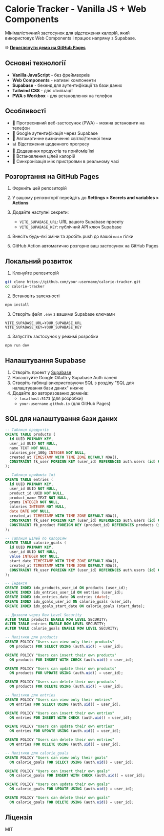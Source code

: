 # Calorie Tracker - Vanilla JS + Web Components

Мінімалістичний застосунок для відстеження калорій, який використовує Web Components і працює напряму з Supabase.

🌐 **[Переглянути демо на GitHub Pages](https://your-username.github.io/calorie-tracker/)**

## Основні технології

- **Vanilla JavaScript** - без фреймворків
- **Web Components** - нативні компоненти
- **Supabase** - бекенд для аутентифікації та бази даних
- **Tailwind CSS** - для стилізації
- **PWA з Workbox** - для встановлення на телефон

## Особливості

- 📱 Прогресивний веб-застосунок (PWA) - можна встановити на телефон
- 🔐 Google аутентифікація через Supabase
- 🌙 Автоматичне визначення світлої/темної теми
- 📊 Відстеження щоденного прогресу
- 🥗 Додавання продуктів та прийомів їжі
- 🎯 Встановлення цілей калорій
- 🔄 Синхронізація між пристроями в реальному часі

## Розгортання на GitHub Pages

1. Форкніть цей репозиторій
2. У вашому репозиторії перейдіть до **Settings > Secrets and variables > Actions**
3. Додайте наступні секрети:

   - `VITE_SUPABASE_URL`: URL вашого Supabase проекту
   - `VITE_SUPABASE_KEY`: публічний API ключ Supabase

4. Внесіть будь-які зміни та зробіть push до вашої `main` гілки
5. GitHub Action автоматично розгорне ваш застосунок на GitHub Pages

## Локальний розвиток

1. Клонуйте репозиторій

```bash
git clone https://github.com/your-username/calorie-tracker.git
cd calorie-tracker
```

2. Встановіть залежності

```bash
npm install
```

3. Створіть файл `.env` з вашими Supabase ключами

```
VITE_SUPABASE_URL=YOUR_SUPABASE_URL
VITE_SUPABASE_KEY=YOUR_SUPABASE_KEY
```

4. Запустіть застосунок у режимі розробки

```bash
npm run dev
```

## Налаштування Supabase

1. Створіть проект у [Supabase](https://app.supabase.io/)
2. Налаштуйте Google OAuth у Supabase Auth панелі
3. Створіть таблиці використовуючи SQL з розділу "SQL для налаштування бази даних" нижче
4. Додайте до авторизованих доменів:
   - `localhost:5173` (для розробки)
   - `your-username.github.io` (для GitHub Pages)

## SQL для налаштування бази даних

```sql
-- Таблиця продуктів
CREATE TABLE products (
  id UUID PRIMARY KEY,
  user_id UUID NOT NULL,
  name TEXT NOT NULL,
  calories_per_100g INTEGER NOT NULL,
  created_at TIMESTAMP WITH TIME ZONE DEFAULT NOW(),
  CONSTRAINT fk_user FOREIGN KEY (user_id) REFERENCES auth.users (id) ON DELETE CASCADE
);

-- Таблиця прийомів їжі
CREATE TABLE entries (
  id UUID PRIMARY KEY,
  user_id UUID NOT NULL,
  product_id UUID NOT NULL,
  product_name TEXT NOT NULL,
  grams INTEGER NOT NULL,
  calories INTEGER NOT NULL,
  date DATE NOT NULL,
  created_at TIMESTAMP WITH TIME ZONE DEFAULT NOW(),
  CONSTRAINT fk_user FOREIGN KEY (user_id) REFERENCES auth.users (id) ON DELETE CASCADE,
  CONSTRAINT fk_product FOREIGN KEY (product_id) REFERENCES products (id) ON DELETE CASCADE
);

-- Таблиця цілей по калоріям
CREATE TABLE calorie_goals (
  id UUID PRIMARY KEY,
  user_id UUID NOT NULL,
  value INTEGER NOT NULL,
  start_date TIMESTAMP WITH TIME ZONE DEFAULT NOW(),
  created_at TIMESTAMP WITH TIME ZONE DEFAULT NOW(),
  CONSTRAINT fk_user FOREIGN KEY (user_id) REFERENCES auth.users (id) ON DELETE CASCADE
);

-- Індекси
CREATE INDEX idx_products_user_id ON products (user_id);
CREATE INDEX idx_entries_user_id ON entries (user_id);
CREATE INDEX idx_entries_date ON entries (date);
CREATE INDEX idx_goals_user_id ON calorie_goals (user_id);
CREATE INDEX idx_goals_start_date ON calorie_goals (start_date);

-- Дозволи через Row Level Security
ALTER TABLE products ENABLE ROW LEVEL SECURITY;
ALTER TABLE entries ENABLE ROW LEVEL SECURITY;
ALTER TABLE calorie_goals ENABLE ROW LEVEL SECURITY;

-- Політики для products
CREATE POLICY "Users can view only their products"
  ON products FOR SELECT USING (auth.uid() = user_id);

CREATE POLICY "Users can insert their own products"
  ON products FOR INSERT WITH CHECK (auth.uid() = user_id);

CREATE POLICY "Users can update their own products"
  ON products FOR UPDATE USING (auth.uid() = user_id);

CREATE POLICY "Users can delete their own products"
  ON products FOR DELETE USING (auth.uid() = user_id);

-- Політики для entries
CREATE POLICY "Users can view only their entries"
  ON entries FOR SELECT USING (auth.uid() = user_id);

CREATE POLICY "Users can insert their own entries"
  ON entries FOR INSERT WITH CHECK (auth.uid() = user_id);

CREATE POLICY "Users can update their own entries"
  ON entries FOR UPDATE USING (auth.uid() = user_id);

CREATE POLICY "Users can delete their own entries"
  ON entries FOR DELETE USING (auth.uid() = user_id);

-- Політики для calorie_goals
CREATE POLICY "Users can view only their goals"
  ON calorie_goals FOR SELECT USING (auth.uid() = user_id);

CREATE POLICY "Users can insert their own goals"
  ON calorie_goals FOR INSERT WITH CHECK (auth.uid() = user_id);

CREATE POLICY "Users can update their own goals"
  ON calorie_goals FOR UPDATE USING (auth.uid() = user_id);

CREATE POLICY "Users can delete their own goals"
  ON calorie_goals FOR DELETE USING (auth.uid() = user_id);
```

## Ліцензія

MIT
